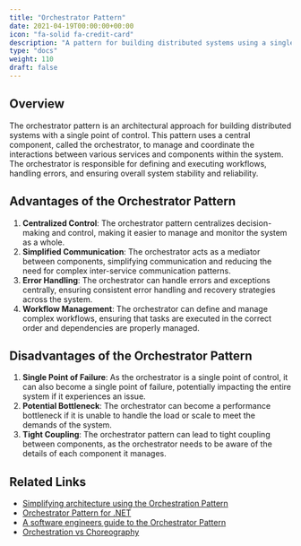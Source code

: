 ```yaml
---
title: "Orchestrator Pattern"
date: 2021-04-19T00:00:00+00:00
icon: "fa-solid fa-credit-card"
description: "A pattern for building distributed systems using a single point of control."
type: "docs"
weight: 110
draft: false
---
```


## Overview

The orchestrator pattern is an architectural approach for building distributed systems with a single point of control. This pattern uses a central component, called the orchestrator, to manage and coordinate the interactions between various services and components within the system. The orchestrator is responsible for defining and executing workflows, handling errors, and ensuring overall system stability and reliability.

## Advantages of the Orchestrator Pattern

1. **Centralized Control**: The orchestrator pattern centralizes decision-making and control, making it easier to manage and monitor the system as a whole.
2. **Simplified Communication**: The orchestrator acts as a mediator between components, simplifying communication and reducing the need for complex inter-service communication patterns.
3. **Error Handling**: The orchestrator can handle errors and exceptions centrally, ensuring consistent error handling and recovery strategies across the system.
4. **Workflow Management**: The orchestrator can define and manage complex workflows, ensuring that tasks are executed in the correct order and dependencies are properly managed.

## Disadvantages of the Orchestrator Pattern

1. **Single Point of Failure**: As the orchestrator is a single point of control, it can also become a single point of failure, potentially impacting the entire system if it experiences an issue.
2. **Potential Bottleneck**: The orchestrator can become a performance bottleneck if it is unable to handle the load or scale to meet the demands of the system.
3. **Tight Coupling**: The orchestrator pattern can lead to tight coupling between components, as the orchestrator needs to be aware of the details of each component it manages.

## Related Links

- [Simplifying architecture using the Orchestration Pattern](https://jamiemaguire.net/index.php/2017/05/06/simplify-your-architecture-using-the-orchestrator-pattern/)
- [Orchestrator Pattern for .NET](https://blogs.msmvps.com/p3net/2012/10/07/orchestrator-pattern/)
- [A software engineers guide to the Orchestrator Pattern](https://pythonalgos.com/a-software-engineers-guide-to-the-orchestrator-pattern/)
- [Orchestration vs Choreography](https://bluesoft.com/orchestration-vs-choreography-different-patterns-of-getting-systems-to-work-together/)
